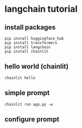 # langchain tutorial

## install packages
```
pip install huggingface_hub 
pip install transformers
pip install langchain
pip install chainlit
```

## hello world (chainlit)
```
chainlit hello
```

## simple prompt
```
chainlit run app.py -w
```

## configure prompt
